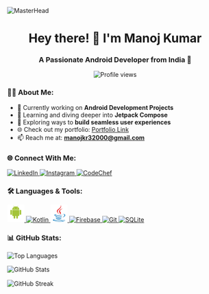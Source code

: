 
![MasterHead](https://user-images.githubusercontent.com/88922867/195992222-55c97f69-d7cc-4927-8876-988cb94b0056.gif)

<h1 align="center">Hey there! 👋 I'm Manoj Kumar</h1>

<h3 align="center">A Passionate Android Developer from India 🚀</h3>

<p align="center">
  <img src="https://komarev.com/ghpvc/?username=themanojkr&label=Profile%20views&color=0e75b6&style=flat" alt="Profile views" />
</p>

### 👨‍💻 About Me:

- 🔭 Currently working on **Android Development Projects**  
- 🌱 Learning and diving deeper into **Jetpack Compose**  
- 🎯 Exploring ways to **build seamless user experiences**  
- 🌐 Check out my portfolio: [Portfolio Link](https://themanojkr.github.io/Portfolio/)  
- 📫 Reach me at: **manojkr32000@gmail.com**

### 🌐 Connect With Me:
<p align="left">
  <a href="https://linkedin.com/in/manojkumar7255" target="_blank">
    <img src="https://raw.githubusercontent.com/rahuldkjain/github-profile-readme-generator/master/src/images/icons/Social/linked-in-alt.svg" alt="LinkedIn" height="30" width="40"/>
  </a>
  <a href="https://instagram.com/techxdeveloper" target="_blank">
    <img src="https://raw.githubusercontent.com/rahuldkjain/github-profile-readme-generator/master/src/images/icons/Social/instagram.svg" alt="Instagram" height="30" width="40"/>
  </a>
  <a href="https://www.codechef.com/users/manojkumar5" target="_blank">
    <img src="https://cdn.jsdelivr.net/npm/simple-icons@3.1.0/icons/codechef.svg" alt="CodeChef" height="30" width="40"/>
  </a>
</p>

### 🛠️ Languages & Tools:
<p align="left">
  <a href="https://developer.android.com" target="_blank">
    <img src="https://raw.githubusercontent.com/devicons/devicon/master/icons/android/android-original-wordmark.svg" alt="Android" width="40" height="40"/>
  </a>
  <a href="https://kotlinlang.org" target="_blank">
    <img src="https://www.vectorlogo.zone/logos/kotlinlang/kotlinlang-icon.svg" alt="Kotlin" width="40" height="40"/>
  </a>
  <a href="https://www.java.com" target="_blank">
    <img src="https://raw.githubusercontent.com/devicons/devicon/master/icons/java/java-original.svg" alt="Java" width="40" height="40"/>
  </a>
  <a href="https://firebase.google.com" target="_blank">
    <img src="https://www.vectorlogo.zone/logos/firebase/firebase-icon.svg" alt="Firebase" width="40" height="40"/>
  </a>
  <a href="https://git-scm.com/" target="_blank">
    <img src="https://www.vectorlogo.zone/logos/git-scm/git-scm-icon.svg" alt="Git" width="40" height="40"/>
  </a>
  <a href="https://www.sqlite.org/" target="_blank">
    <img src="https://www.vectorlogo.zone/logos/sqlite/sqlite-icon.svg" alt="SQLite" width="40" height="40"/>
  </a>
</p>

### 📊 GitHub Stats:
<p align="left">
  <img src="https://github-readme-stats.vercel.app/api/top-langs?username=themanojkr&show_icons=true&locale=en&layout=compact" alt="Top Languages" />
</p>

<p>
  <img align="center" src="https://github-readme-stats.vercel.app/api?username=themanojkr&show_icons=true&locale=en" alt="GitHub Stats" />
</p>

<p>
  <img align="center" src="https://github-readme-streak-stats.herokuapp.com/?user=themanojkr" alt="GitHub Streak" />
</p>

